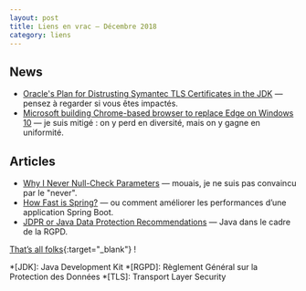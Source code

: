 ```yaml
---
layout: post
title: Liens en vrac — Décembre 2018
category: liens
---
```


## News

- [Oracle's Plan for Distrusting Symantec TLS Certificates in the JDK](https://blogs.oracle.com/java-platform-group/jdk-distrusting-symantec-tls-certificates)
  — pensez à regarder si vous êtes impactés.
- [Microsoft building Chrome-based browser to replace Edge on Windows 10](https://thehackernews.com/2018/12/edge-browser-anaheim-chromium.html)
  — je suis mitigé : on y perd en diversité, mais on y gagne en uniformité.

## Articles

- [Why I Never Null-Check Parameters](https://dzone.com/articles/why-i-never-null-check-parameters)
  — mouais, je ne suis pas convaincu par le "never".
- [How Fast is Spring?](https://spring.io/blog/2018/12/12/how-fast-is-spring)
  — ou comment améliorer les performances d’une application Spring Boot.
- [JDPR or Java Data Protection Recommendations](https://dzone.com/articles/jdpr-java-data-protection-recommendations)
  — Java dans le cadre de la RGPD.

[That’s all folks](https://www.youtube.com/watch?v=XDdy31itya8 "Moriarty - Lily"){:target="_blank"} !

<!-- prettier-ignore-start -->
*[JDK]: Java Development Kit
*[RGPD]: Règlement Général sur la Protection des Données
*[TLS]: Transport Layer Security
<!-- prettier-ignore-end -->
